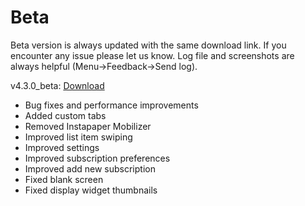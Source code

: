 Beta
=======

Beta version is always updated with the same download link. If you encounter any issue please let us know. Log file and screenshots are always helpful (Menu->Feedback->Send log).

v4.3.0_beta: [Download](https://github.com/noinnion/greader/blob/master/beta/gReader-4.3.0_pro-beta.apk?raw=true)
- Bug fixes and performance improvements
- Added custom tabs
- Removed Instapaper Mobilizer
- Improved list item swiping
- Improved settings
- Improved subscription preferences
- Improved add new subscription
- Fixed blank screen
- Fixed display widget thumbnails
